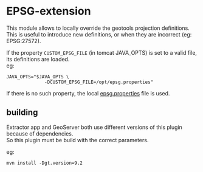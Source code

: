 # EPSG-extension

This module allows to locally override the geotools projection definitions.  
This is useful to introduce new definitions, or when they are incorrect (eg: EPSG:27572).

If the property ```CUSTOM_EPSG_FILE``` (in tomcat JAVA_OPTS) is set to a valid file, its definitions are loaded.  
eg:
```
JAVA_OPTS="$JAVA_OPTS \
              -DCUSTOM_EPSG_FILE=/opt/epsg.properties"
```

If there is no such property, the local [epsg.properties](src/main/resources/org/geotools/referencing/factory/epsg/epsg.properties) file is used.

## building

Extractor app and GeoServer both use different versions of this plugin because of dependencies.  
So this plugin must be build with the correct parameters.

eg:
```
mvn install -Dgt.version=9.2
```
